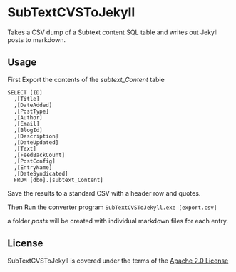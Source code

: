 # SubTextCVSToJekyll
Takes a CSV dump of a Subtext content SQL table and writes out Jekyll posts to markdown. 

Usage
-----

First Export the contents of the *subtext_Content* table
    
    SELECT [ID]
      ,[Title]
      ,[DateAdded]
      ,[PostType]
      ,[Author]
      ,[Email]
      ,[BlogId]
      ,[Description]
      ,[DateUpdated]
      ,[Text]
      ,[FeedBackCount]
      ,[PostConfig]
      ,[EntryName]
      ,[DateSyndicated]
      FROM [dbo].[subtext_Content]

Save the results to a standard CSV with a header row and quotes.

Then Run the converter program `SubTextCVSToJekyll.exe [export.csv]`

a folder *posts* will be created with individual markdown files for each entry.

License
-------

SubTextCVSToJekyll is covered under the terms of the [Apache 2.0 License](LICENSE)